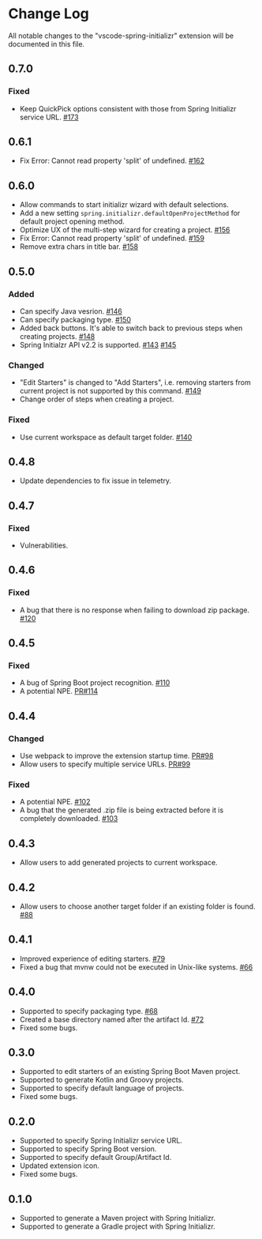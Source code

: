 # Change Log
All notable changes to the "vscode-spring-initializr" extension will be documented in this file.

## 0.7.0
### Fixed
- Keep QuickPick options consistent with those from Spring Initializr service URL. [#173](https://github.com/microsoft/vscode-spring-initializr/pull/173)

## 0.6.1
- Fix Error: Cannot read property 'split' of undefined. [#162](https://github.com/microsoft/vscode-spring-initializr/issues/162#issuecomment-726832226)

## 0.6.0
- Allow commands to start initializr wizard with default selections.
- Add a new setting `spring.initializr.defaultOpenProjectMethod` for default project opening method.
- Optimize UX of the multi-step wizard for creating a project. [#156](https://github.com/microsoft/vscode-spring-initializr/pull/156)
- Fix Error: Cannot read property 'split' of undefined. [#159](https://github.com/microsoft/vscode-spring-initializr/issues/159)
- Remove extra chars in title bar. [#158](https://github.com/microsoft/vscode-spring-initializr/issues/158)

## 0.5.0
### Added
- Can specify Java vesrion. [#146](https://github.com/microsoft/vscode-spring-initializr/pull/146)
- Can specify packaging type. [#150](https://github.com/microsoft/vscode-spring-initializr/pull/150)
- Added back buttons. It's able to switch back to previous steps when creating projects. [#148](https://github.com/microsoft/vscode-spring-initializr/pull/148)
- Spring Initialzr API v2.2 is supported. [#143](https://github.com/microsoft/vscode-spring-initializr/pull/143) [#145](https://github.com/microsoft/vscode-spring-initializr/pull/145)

### Changed
- "Edit Starters" is changed to "Add Starters", i.e. removing starters from current project is not supported by this command. [#149](https://github.com/microsoft/vscode-spring-initializr/pull/149)
- Change order of steps when creating a project.

### Fixed
- Use current workspace as default target folder. [#140](https://github.com/microsoft/vscode-spring-initializr/pull/140)

## 0.4.8
- Update dependencies to fix issue in telemetry.

## 0.4.7
### Fixed
- Vulnerabilities.

## 0.4.6
### Fixed
- A bug that there is no response when failing to download zip package. [#120](https://github.com/microsoft/vscode-spring-initializr/issues/120)

## 0.4.5
### Fixed
- A bug of Spring Boot project recognition. [#110](https://github.com/Microsoft/vscode-spring-initializr/issues/110)
- A potential NPE. [PR#114](https://github.com/Microsoft/vscode-spring-initializr/pull/114)

## 0.4.4
### Changed
- Use webpack to improve the extension startup time. [PR#98](https://github.com/Microsoft/vscode-spring-initializr/pull/98)
- Allow users to specify multiple service URLs. [PR#99](https://github.com/Microsoft/vscode-spring-initializr/pull/99)

### Fixed
- A potential NPE. [#102](https://github.com/Microsoft/vscode-spring-initializr/issues/102)
- A bug that the generated .zip file is being extracted before it is completely downloaded. [#103](https://github.com/Microsoft/vscode-spring-initializr/issues/103)

## 0.4.3
- Allow users to add generated projects to current workspace.

## 0.4.2
- Allow users to choose another target folder if an existing folder is found. [#88](https://github.com/Microsoft/vscode-spring-initializr/issues/88)

## 0.4.1
- Improved experience of editing starters. [#79](https://github.com/Microsoft/vscode-spring-initializr/issues/79)
- Fixed a bug that mvnw could not be executed in Unix-like systems. [#66](https://github.com/Microsoft/vscode-spring-initializr/issues/66)

## 0.4.0
- Supported to specify packaging type. [#68](https://github.com/Microsoft/vscode-spring-initializr/issues/68)
- Created a base directory named after the artifact Id. [#72](https://github.com/Microsoft/vscode-spring-initializr/issues/72)
- Fixed some bugs.

## 0.3.0
- Supported to edit starters of an existing Spring Boot Maven project.
- Supported to generate Kotlin and Groovy projects.
- Supported to specify default language of projects.
- Fixed some bugs.

## 0.2.0
- Supported to specify Spring Initializr service URL.
- Supported to specify Spring Boot version.
- Supported to specify default Group/Artifact Id.
- Updated extension icon.
- Fixed some bugs.

## 0.1.0
- Supported to generate a Maven project with Spring Initializr.
- Supported to generate a Gradle project with Spring Initializr.
